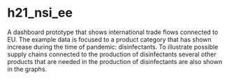 # h21_nsi_ee

A dashboard prototype that shows international trade flows connected to EU.
The example data is focused to a product category that has shown increase during the time of pandemic: disinfectants.
To illustrate possible supply chains connected to the production of disinfectants several other products
that are needed in the production of disinfectants are also shown in the graphs.
